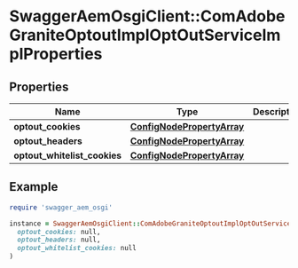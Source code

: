 # SwaggerAemOsgiClient::ComAdobeGraniteOptoutImplOptOutServiceImplProperties

## Properties

| Name | Type | Description | Notes |
| ---- | ---- | ----------- | ----- |
| **optout_cookies** | [**ConfigNodePropertyArray**](ConfigNodePropertyArray.md) |  | [optional] |
| **optout_headers** | [**ConfigNodePropertyArray**](ConfigNodePropertyArray.md) |  | [optional] |
| **optout_whitelist_cookies** | [**ConfigNodePropertyArray**](ConfigNodePropertyArray.md) |  | [optional] |

## Example

```ruby
require 'swagger_aem_osgi'

instance = SwaggerAemOsgiClient::ComAdobeGraniteOptoutImplOptOutServiceImplProperties.new(
  optout_cookies: null,
  optout_headers: null,
  optout_whitelist_cookies: null
)
```

